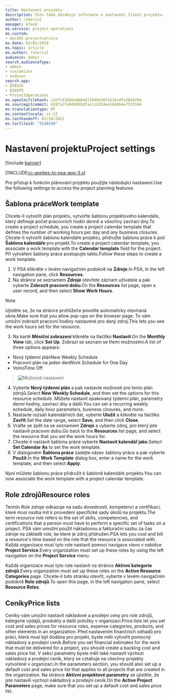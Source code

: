 ```yaml
---
title: Nastavení projektu
description: Toto téma obsahuje informace o nastavení řízení projektu.
author: ruhercul
manager: kfend
ms.service: project-operations
ms.custom:
- dyn365-projectservice
ms.date: 03/01/2019
ms.topic: article
ms.author: ruhercul
audience: Admin
search.audienceType:
- admin
- customizer
- enduser
search.app:
- D365CE
- D365PS
- ProjectOperations
ms.openlocfilehash: ca5fc63d56ddd84871949e38f421bcdfe38d478e
ms.sourcegitcommit: 418fa1fe9d605b8faccc2d5dee1b04b4e753f194
ms.translationtype: HT
ms.contentlocale: cs-CZ
ms.lasthandoff: 02/10/2021
ms.locfileid: "5148140"
---
```

# <a name="project-settings"></a><span data-ttu-id="811d3-103">Nastavení projektu</span><span class="sxs-lookup"><span data-stu-id="811d3-103">Project settings</span></span>

[!include [banner](../includes/psa-now-project-operations.md)]

[!INCLUDE[cc-applies-to-psa-app-3.x](../includes/cc-applies-to-psa-app-3x.md)]

<span data-ttu-id="811d3-104">Pro přístup k funkcím plánování projektu použijte následující nastavení.</span><span class="sxs-lookup"><span data-stu-id="811d3-104">Use the following settings to access the project planning features.</span></span>

## <a name="work-template"></a><span data-ttu-id="811d3-105">Šablona práce</span><span class="sxs-lookup"><span data-stu-id="811d3-105">Work template</span></span>

<span data-ttu-id="811d3-106">Chcete-li vytvořit plán projektu, vytvořte šablonu projektového kalendáře, který definuje počet pracovních hodin denně a všechny zavírací dny.</span><span class="sxs-lookup"><span data-stu-id="811d3-106">To create a project schedule, you create a project calendar template that defines the number of working hours per day and any business closures.</span></span> <span data-ttu-id="811d3-107">Chcete-li vytvořit šablonu kalendáře projektu, přidružte šablonu práce k poli **Šablona kalendáře** pro projekt.</span><span class="sxs-lookup"><span data-stu-id="811d3-107">To create a project calendar template, you associate a work template with the **Calendar template** field for the project.</span></span> <span data-ttu-id="811d3-108">Při vytváření šablony práce postupujte takto.</span><span class="sxs-lookup"><span data-stu-id="811d3-108">Follow these steps to create a work template.</span></span>

1. <span data-ttu-id="811d3-109">V PSA klikněte v levém navigačním podokně na **Zdroje**.</span><span class="sxs-lookup"><span data-stu-id="811d3-109">In PSA, in the left navigation pane, click **Resources**.</span></span> 
2. <span data-ttu-id="811d3-110">Na stránce se seznamem **Zdroje** otevřete záznam uživatele a pak vyberte **Zobrazit pracovní dobu**.</span><span class="sxs-lookup"><span data-stu-id="811d3-110">On the **Resources** list page, open a user record, and then select **Show Work Hours**.</span></span>

  > [!NOTE]
  > <span data-ttu-id="811d3-111">Ujistěte se, že na stránce prohlížeče povolíte automaticky otevíraná okna.</span><span class="sxs-lookup"><span data-stu-id="811d3-111">Make sure that you allow pop-ups on the browser page.</span></span> <span data-ttu-id="811d3-112">To vám umožní zobrazit pracovní hodiny nastavené pro daný zdroj.</span><span class="sxs-lookup"><span data-stu-id="811d3-112">This lets you see the work hours set for the resource.</span></span>
  
3. <span data-ttu-id="811d3-113">Na kartě **Měsíční zobrazení** klikněte na tlačítko **Nastavit**.</span><span class="sxs-lookup"><span data-stu-id="811d3-113">On the **Monthly View** tab, click **Set Up**.</span></span> <span data-ttu-id="811d3-114">Zobrazí se seznam se třemi možnostmi:</span><span class="sxs-lookup"><span data-stu-id="811d3-114">A list of three options appears:</span></span> 

  - <span data-ttu-id="811d3-115">Nový týdenní plán</span><span class="sxs-lookup"><span data-stu-id="811d3-115">New Weekly Schedule</span></span>
  - <span data-ttu-id="811d3-116">Pracovní plán na jeden den</span><span class="sxs-lookup"><span data-stu-id="811d3-116">Work Schedule for One Day</span></span>
  - <span data-ttu-id="811d3-117">Volno</span><span class="sxs-lookup"><span data-stu-id="811d3-117">Time Off</span></span>

> ![Možnosti nastavení](media/project-13.png)

4. <span data-ttu-id="811d3-119">Vyberte **Nový týdenní plán** a pak nastavte možnosti pro tento plán zdrojů.</span><span class="sxs-lookup"><span data-stu-id="811d3-119">Select **New Weekly Schedule**, and then set the options for this resource schedule.</span></span> <span data-ttu-id="811d3-120">Můžete nastavit opakovaný týdenní plán, parametry denní hodiny, zavírací dny a další.</span><span class="sxs-lookup"><span data-stu-id="811d3-120">You can set a recurring weekly schedule, daily hour parameters, business closures, and more.</span></span>
5. <span data-ttu-id="811d3-121">Nastavte rozsah kalendářních dat, vyberte **Uložit** a klikněte na tlačítko **Zavřít**.</span><span class="sxs-lookup"><span data-stu-id="811d3-121">Set the date range, select **Save**, and then click **Close**.</span></span> 
6. <span data-ttu-id="811d3-122">Vraťte se zpět na se seznamem **Zdroje** a vyberte zdroj, pro který jste nastavili pracovní dobu.</span><span class="sxs-lookup"><span data-stu-id="811d3-122">Go back to the **Resources** list page, and select the resource that you set the work hours for.</span></span> 
7. <span data-ttu-id="811d3-123">Chcete-li nastavit šablonu práce vyberte **Nastavit kalendář jako**.</span><span class="sxs-lookup"><span data-stu-id="811d3-123">Select **Set Calendar As** to set the work template.</span></span> 
8. <span data-ttu-id="811d3-124">V dialogovém **Šablona práce** zadejte název šablony práce a pak vyberte **Použít**.</span><span class="sxs-lookup"><span data-stu-id="811d3-124">In the **Work Template** dialog box, enter a name for the work template, and then select **Apply**.</span></span> 

<span data-ttu-id="811d3-125">Nyní můžete šablonu práce přidružit k šabloně kalendáře projektu.</span><span class="sxs-lookup"><span data-stu-id="811d3-125">You can now associate the work template with a project calendar template.</span></span>

## <a name="resource-roles"></a><span data-ttu-id="811d3-126">Role zdrojů</span><span class="sxs-lookup"><span data-stu-id="811d3-126">Resource roles</span></span>

<span data-ttu-id="811d3-127">Termín *Role zdroje* odkazuje na sadu dovedností, kompetencí a certifikací, které musí osoba mít k provedení specifické sady úkolů na projektu.</span><span class="sxs-lookup"><span data-stu-id="811d3-127">The term *resource role* refers to the set of skills, competencies, and certifications that a person must have to perform a specific set of tasks on a project.</span></span> <span data-ttu-id="811d3-128">PSA vám umožní použít nákladovou a fakturační sazbu za čas zdroje na základě role, ke které je zdroj přidružen.</span><span class="sxs-lookup"><span data-stu-id="811d3-128">PSA lets you cost and bill a resource's time based on the role that the resource is associated with.</span></span> <span data-ttu-id="811d3-129">Každá organizace musí tyto role nastavit pomocí navigace vlevo v nabídce **Project Service**.</span><span class="sxs-lookup"><span data-stu-id="811d3-129">Every organization must set up these roles by using the left navigation on the **Project Service** menu.</span></span>

<span data-ttu-id="811d3-130">Každá organizace musí tyto role nastavit na stránce **Aktivní kategorie zdrojů**.</span><span class="sxs-lookup"><span data-stu-id="811d3-130">Every organization must set up these roles on the **Active Resource Categories** page.</span></span> <span data-ttu-id="811d3-131">Chcete-li tuto stránku otevřít, vyberte v levém navigačním podokně **Role zdrojů**.</span><span class="sxs-lookup"><span data-stu-id="811d3-131">To open this page, in the left navigation pane, select **Resource Roles**.</span></span>

## <a name="price-lists"></a><span data-ttu-id="811d3-132">Ceníky</span><span class="sxs-lookup"><span data-stu-id="811d3-132">Price lists</span></span>

<span data-ttu-id="811d3-133">Ceníky vám umožní nastavit nákladové a prodejní ceny pro role zdrojů, kategorie výdajů, produkty a další položky v organizaci.</span><span class="sxs-lookup"><span data-stu-id="811d3-133">Price lists let you set cost and sales prices for resource roles, expense categories, products, and other elements in an organization.</span></span> <span data-ttu-id="811d3-134">Před nastavením finančních odhadů pro práci, která musí být dodána pro projekt, byste měli vytvořit pomocný nákladový a prodejní ceník.</span><span class="sxs-lookup"><span data-stu-id="811d3-134">Before you set financial estimates for the work that must be delivered for a project, you should create a backing cost and sales price list.</span></span> <span data-ttu-id="811d3-135">V sekci parametry byste měli také nastavit výchozí nákladový a prodejní ceník, který se vztahuje na všechny projekty vytvořené v organizaci.</span><span class="sxs-lookup"><span data-stu-id="811d3-135">In the parameters section, you should also set up a default cost and sales price list that applies to all projects that are created in the organization.</span></span> <span data-ttu-id="811d3-136">Na stránce **Aktivní projektové parametry** se ujistěte, že jste nastavili výchozí nákladový a prodejní ceník.</span><span class="sxs-lookup"><span data-stu-id="811d3-136">On the **Active Project Parameters** page, make sure that you set up a default cost and sales price list.</span></span>
